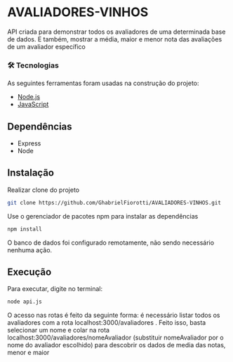 # AVALIADORES-VINHOS

API criada para demonstrar todos os avaliadores de uma determinada base de dados. E também, mostrar a média, maior e menor nota das avaliações de um avaliador específico

### 🛠 Tecnologias

As seguintes ferramentas foram usadas na construção do projeto:

- [Node.js](https://nodejs.org/en/)
- [JavaScript](https://developer.mozilla.org/pt-BR/docs/Web/JavaScript)

## Dependências
* Express
* Node

## Instalação

Realizar clone do projeto
```bash 
git clone https://github.com/GhabrielFiorotti/AVALIADORES-VINHOS.git
```


Use o gerenciador de pacotes npm para instalar as dependências

```bash
npm install
```

O banco de dados foi configurado remotamente, não sendo necessário nenhuma ação. 

## Execução

Para executar, digite no terminal:

```bash
node api.js
```

O acesso nas rotas é feito da seguinte forma: é necessário listar todos os avaliadores com a rota localhost:3000/avaliadores . Feito isso, basta selecionar um nome e colar na rota localhost:3000/avaliadores/nomeAvaliador (substituir nomeAvaliador por o nome do avaliador escolhido) para descobrir os dados de media das notas, menor e maior